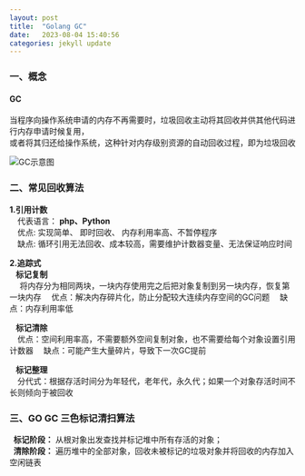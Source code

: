 ```yaml
---
layout: post
title:  "Golang GC"
date:   2023-08-04 15:40:56
categories: jekyll update
---
```


### 一、概念

#### GC

   当程序向操作系统申请的内存不再需要时，垃圾回收主动将其回收并供其他代码进行内存申请时候复用，  
或者将其归还给操作系统，这种针对内存级别资源的自动回收过程，即为垃圾回收

![GC示意图](https://i.postimg.cc/G29tGnKh/2023-08-08-1123.png)


### 二、常见回收算法

**1.引用计数**    
 &emsp;代表语言：
 **php、Python**    
 &emsp;优点: 
 实现简单、 即时回收、 内存利用率高、不暂停程序      
 &emsp;缺点: 
 循环引用无法回收、成本较高，需要维护计数器变量、无法保证响应时间 


**2.追踪式**    
   &ensp; __标记复制__  
    &emsp; 将内存分为相同两块，一块内存使用完之后把对象复制到另一块内存，恢复第一块内存
	&emsp;优点：解决内存碎片化，防止分配较大连续内存空间的GC问题
	&emsp;缺点：内存利用率低

   &ensp; __标记清除__   
	&emsp;优点：空间利用率高，不需要额外空间复制对象，也不需要给每个对象设置引用计数器
	&emsp;缺点：可能产生大量碎片，导致下一次GC提前

   &ensp; __标记整理__  
    &emsp;分代式：根据存活时间分为年轻代，老年代，永久代；如果一个对象存活时间不长则倾向于被回收


### 三、GO GC 三色标记清扫算法
&ensp;**标记阶段：** 从根对象出发查找并标记堆中所有存活的对象；    
&ensp;**清除阶段：** 遍历堆中的全部对象，回收未被标记的垃圾对象并将回收的内存加入空闲链表

